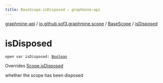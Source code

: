 ```yaml
---
title: BaseScope.isDisposed - graphmine-api
---
```


[graphmine-api](../../index.html) / [io.github.sof3.graphmine.scope](../index.html) / [BaseScope](index.html) / [isDisposed](./is-disposed.html)

# isDisposed

`open var isDisposed: `[`Boolean`](https://kotlinlang.org/api/latest/jvm/stdlib/kotlin/-boolean/index.html)

Overrides [Scope.isDisposed](../-scope/is-disposed.html)

whether the scope has been disposed

